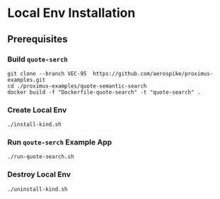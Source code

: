 # Local Env Installation
## Prerequisites
### Build `quote-serch`
```shell
git clone --branch VEC-95  https://github.com/aerospike/proximus-examples.git
cd ./proximus-examples/quote-semantic-search
docker build -f "Dockerfile-quote-search" -t "quote-search" .

```
### Create Local Env
```shell
./install-kind.sh
```

### Run `qoute-serch` Example App
```shell
./run-quote-search.sh
```

### Destroy Local Env
```shell
./uninstall-kind.sh
```
